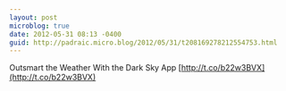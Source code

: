 ```yaml
---
layout: post
microblog: true
date: 2012-05-31 08:13 -0400
guid: http://padraic.micro.blog/2012/05/31/t208169278212554753.html
---
```

Outsmart the Weather With the Dark Sky App [http://t.co/b22w3BVX](http://t.co/b22w3BVX)
